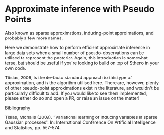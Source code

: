 # Approximate inference with Pseudo Points

Also known as sparse approximations, inducing-point approimations, and probably a few more names.

Here we demonstrate how to perform efficient approximate inference in large data sets when a small number of pseudo-observations can be utilised to represent the posterior. Again, this introduction is somewhat terse, but should be useful if you're looking to build on top of Stheno in your own code.

Titsias, 2009, is the de-facto standard approach to this type of approximation, and is the algorithm utilised here. There are, however, plenty of other pseudo-point approximations exist in the literature, and wouldn't be particularly difficult to add. If you would like to see them implemented, please either do so and open a PR, or raise an issue on the matter!

Bibliography

Tisias, Michalis (2009). "Variational learning of inducing variables in sparse Gaussian processes". In: International Conference On Artificial Intelligence and Statistics, pp. 567-574.
